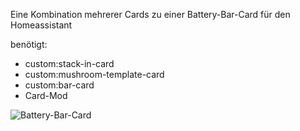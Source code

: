 Eine Kombination mehrerer Cards zu einer Battery-Bar-Card für den Homeassistant

benötigt:
  - custom:stack-in-card
  - custom:mushroom-template-card
  - custom:bar-card
  - Card-Mod

![Battery-Bar-Card](https://github.com/user-attachments/assets/0d7a8cb8-86fc-42a4-b4f7-e32dba181ea9)

